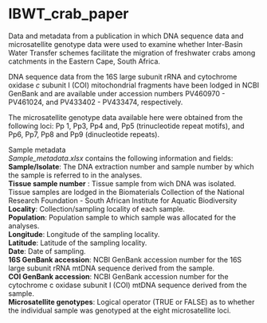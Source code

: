 # IBWT_crab_paper
Data and metadata from a publication in which DNA sequence data and microsatellite genotype data were used to examine whether Inter-Basin Water Transfer schemes facilitate the migration of freshwater crabs among catchments in the Eastern Cape, South Africa.

DNA sequence data from the 16S large subunit rRNA and cytochrome oxidase _c_ subunit I (COI) mitochondrial fragments have been lodged in NCBI GenBank and are available under accession numbers PV460970 - PV461024, and PV433402 - PV433474, respectively.

The microsatellite genotype data available here were obtained from the following loci: Pp 1, Pp3, Pp4 and, Pp5 (trinucleotide repeat motifs), and Pp6, Pp7, Pp8 and Pp9 (dinucleotide repeats).

Sample metadata
<br>
_Sample_metadata.xlsx_ contains the following information and fields:
__Sample/Isolate__: The DNA extraction number and sample number by which the sample is referred to in the analyses. <br>
__Tissue sample number__ : Tissue sample from wich DNA was isolated. Tissue samples are lodged in the Biomaterials Collection of the National Research Foundation - South African Institute for Aquatic Biodiversity <br> 
__Locality__: Collection/sampling locality of each sample. <br>
__Population__: Population sample to which sample was allocated for the analyses. <br>
__Longitude__: Longitude of the sampling locality. <br>
__Latitude__: Latitude of the sampling locality. <br>
__Date__: Date of sampling. <br>
__16S GenBank accession__: NCBI GenBank accession number for the 16S large subunit rRNA mtDNA sequence derived from the sample. <br>
__COI GenBank accession__: NCBI GenBank accession number for the cytochrome c oxidase subunit I (COI) mtDNA sequence derived from the sample. <br>
__Microsatellite genotypes__: Logical operator (TRUE or FALSE) as to whether the individual sample was genotyped at the eight microsatellite loci. <br>



